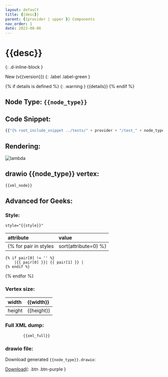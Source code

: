 ```yaml
---
layout: default
title: {{desc}}
parent: {{provider | upper }} Components
nav_order: 1
date: 2023-08-06
---
```


# {{desc}}
{: .d-inline-block }

New (v{{version}})
{: .label .label-green }

{% if details is defined %}
{: .warning }
{{details}}
{% endif %}
## Node Type: ``{{node_type}}``

## Code Snippet:

```python
{{"{% root_include_snippet ../tests/" + provider + "/test_" + node_type + ".py %" + "}"}}
```

## Rendering:

![lambda](output/jpg/{{node_type}}.jpg)

## drawio {{node_type}} vertex:

```xml
{{xml_node}}
```

## Advanced for Geeks:

### Style:
```html
style="{{style}}"
```

| attribute | value |
|:----------|:------|
{% for pair in styles| sort(attribute=0) %}
    {% if pair[0] != '' %}
        |{{ pair[0] }}| {{ pair[1] }} |
    {% endif %}
{% endfor %}

### Vertex size:

| width    | {{width}}  |
|:---------|:-----------|
| height   | {{height}} |

### Full XML dump:
```xml
        {{xml_full}}
```

### drawio file:

Download generated ``{{node_type}}.drawio``:

[Download](output/drawio/{{node_type}}.drawio){: .btn .btn-purple }
